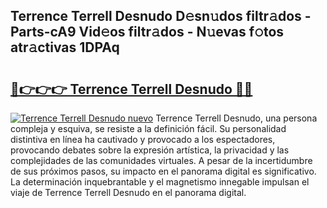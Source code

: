 ## Terrence Terrell Desnudo D𝚎sn𝚞dos filtr𝚊dos - Parts-cA9 Vid𝚎os filtr𝚊dos - N𝚞evas f𝚘tos atr𝚊ctivas 1DPAq

# <h2><a href="http://mbb3iy.tromn.icu/?c=Terrence+Terrell+Desnudo">🔗👉👉👉 Terrence Terrell Desnudo 🔗🔗</a></h2>

[![Terrence Terrell Desnudo nuevo](https://i.imgur.com/pEAQMta.gif)](http://mbb3iy.tromn.icu/?c=Terrence+Terrell+Desnudo)
Terrence Terrell Desnudo, una persona compleja y esquiva, se resiste a la definición fácil. Su personalidad distintiva en línea ha cautivado y provocado a los espectadores, provocando debates sobre la expresión artística, la privacidad y las complejidades de las comunidades virtuales. A pesar de la incertidumbre de sus próximos pasos, su impacto en el panorama digital es significativo. La determinación inquebrantable y el magnetismo innegable impulsan el viaje de Terrence Terrell Desnudo en el panorama digital.
